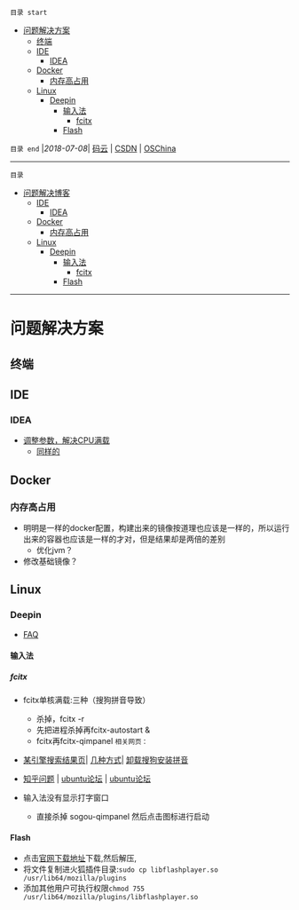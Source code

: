`目录 start`
 
- [问题解决方案](#问题解决方案)
    - [终端](#终端)
    - [IDE](#ide)
        - [IDEA](#idea)
    - [Docker](#docker)
        - [内存高占用](#内存高占用)
    - [Linux](#linux)
        - [Deepin](#deepin)
            - [输入法](#输入法)
                - [fcitx](#fcitx)
            - [Flash](#flash)

`目录 end` |_2018-07-08_| [码云](https://gitee.com/gin9) | [CSDN](http://blog.csdn.net/kcp606) | [OSChina](https://my.oschina.net/kcp1104)
****************************************
`目录`
- [问题解决博客](#问题解决博客)
    - [IDE](#ide)
        - [IDEA](#idea)
    - [Docker](#docker)
        - [内存高占用](#内存高占用)
    - [Linux](#linux)
        - [Deepin](#deepin)
            - [输入法](#输入法)
                - [fcitx](#fcitx)
            - [Flash](#flash)

*********************
# 问题解决方案
## 终端


## IDE
### IDEA
- [调整参数，解决CPU满载](https://intellij-support.jetbrains.com/hc/en-us/articles/206544869)
    - [同样的](https://intellij-support.jetbrains.com/hc/en-us/articles/207241235)


## Docker
### 内存高占用
- 明明是一样的docker配置，构建出来的镜像按道理也应该是一样的，所以运行出来的容器也应该是一样的才对，但是结果却是两倍的差别
    - 优化jvm？
- 修改基础镜像？

## Linux 
### Deepin

- [FAQ](https://bbs.deepin.org/forum.php?mod=viewthread&tid=146921&extra=page%3D1)


#### 输入法
##### fcitx
- fcitx单核满载:三种（搜狗拼音导致）
    - 杀掉，fcitx -r
    - 先把进程杀掉再fcitx-autostart &
    - fcitx再fcitx-qimpanel 
`相关网页：`
- [某引擎搜索结果页](https://ausdn.com/s/ubuntu+cpu+fcitx)| [几种方式](https://www.findhao.net/res/786)| [卸载搜狗安装拼音](http://tieba.baidu.com/p/3863217434)
- [知乎问题](https://www.zhihu.com/question/19839748) | [ubuntu论坛](http://forum.ubuntu.com.cn/viewtopic.php?f=122&t=173730&p=1299087) | [ubuntu论坛](http://forum.ubuntu.com.cn/viewtopic.php?f=8&t=194486&start=0)

- 输入法没有显示打字窗口
    - 直接杀掉 sogou-qimpanel 然后点击图标进行启动

#### Flash
- 点击[官网下载地址](https://get.adobe.com/cn/flashplayer/)下载,然后解压,
- 将文件复制进火狐插件目录:`sudo cp libflashplayer.so  /usr/lib64/mozilla/plugins`
- 添加其他用户可执行权限`chmod 755 /usr/lib64/mozilla/plugins/libflashplayer.so`

